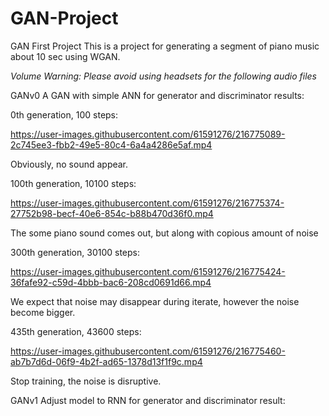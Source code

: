 # GAN-Project
GAN First Project
This is a project for generating a segment of piano music about 10 sec using WGAN.

*Volume Warning: Please avoid using headsets for the following audio files*

GANv0 A GAN with simple ANN for generator and discriminator
results:

0th generation, 100 steps: 

https://user-images.githubusercontent.com/61591276/216775089-2c745ee3-fbb2-49e5-80c4-6a4a4286e5af.mp4

Obviously, no sound appear.

100th generation, 10100 steps: 

https://user-images.githubusercontent.com/61591276/216775374-27752b98-becf-40e6-854c-b88b470d36f0.mp4

The some piano sound comes out, but along with copious amount of noise

300th generation, 30100 steps: 

https://user-images.githubusercontent.com/61591276/216775424-36fafe92-c59d-4bbb-bac6-208cd0691d66.mp4

We expect that noise may disappear during iterate, however the noise become bigger.

435th generation, 43600 steps: 

https://user-images.githubusercontent.com/61591276/216775460-ab7b7d6d-06f9-4b2f-ad65-1378d13f1f9c.mp4

Stop training, the noise is disruptive.



GANv1 Adjust model to RNN for generator and discriminator
result:



